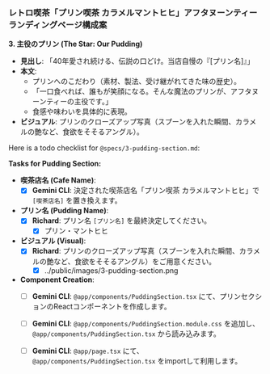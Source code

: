 ### レトロ喫茶「プリン喫茶 カラメルマントヒヒ」アフタヌーンティー ランディングページ構成案

**3. 主役のプリン (The Star: Our Pudding)**
*   **見出し**: 「40年愛され続ける、伝説の口どけ。当店自慢の『[プリン名]』」
*   **本文**:
    *   プリンへのこだわり（素材、製法、受け継がれてきた味の歴史）。
    *   「一口食べれば、誰もが笑顔になる。そんな魔法のプリンが、アフタヌーンティーの主役です。」
    *   食感や味わいを具体的に表現。
*   **ビジュアル**: プリンのクローズアップ写真（スプーンを入れた瞬間、カラメルの艶など、食欲をそそるアングル）。

Here is a todo checklist for `@specs/3-pudding-section.md`:

**Tasks for Pudding Section:**

*   **喫茶店名 (Cafe Name)**:
    *   [x] **Gemini CLI**: 決定された喫茶店名「プリン喫茶 カラメルマントヒヒ」で `[喫茶店名]` を置き換えます。
*   **プリン名 (Pudding Name)**:
    *   [x] **Richard**: プリン名 `[プリン名]` を最終決定してください。
        *   [x] プリン・マントヒヒ
*   **ビジュアル (Visual)**:
    *   [x] **Richard**: プリンのクローズアップ写真（スプーンを入れた瞬間、カラメルの艶など、食欲をそそるアングル）をご用意ください。
        * [x] ../public/images/3-pudding-section.png
*   **Component Creation**:
    *   [ ] **Gemini CLI**: `@app/components/PuddingSection.tsx` にて、プリンセクションのReactコンポーネントを作成します。
    *   [ ] **Gemini CLI**: `@app/components/PuddingSection.module.css` を追加し、`@app/components/PuddingSection.tsx` から読み込みます。
    *   [ ] **Gemini CLI**: `@app/page.tsx` にて、`@app/components/PuddingSection.tsx` をimportして利用します。

